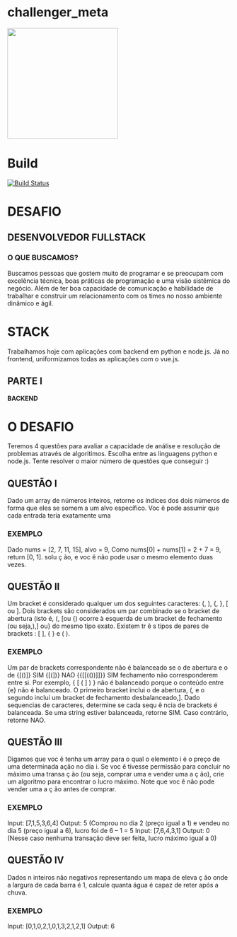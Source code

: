# challenger_meta

[<img src="https://www.meta.com.br/wp-content/uploads/2021/01/1.png" width="250"/>](meta.png)

# Build
[![Build Status](https://app.travis-ci.com/dieisonborges/challenger_meta.svg?branch=main)](https://app.travis-ci.com/dieisonborges/challenger_meta)

# DESAFIO
## DESENVOLVEDOR FULLSTACK

### O QUE BUSCAMOS?

Buscamos pessoas que gostem muito de programar e se preocupam com
excelência técnica, boas práticas de programação e uma visão sistêmica do
negócio. Além de ter boa capacidade de comunicação e habilidade de trabalhar e
construir um relacionamento com os times no nosso ambiente dinâmico e ágil.

# STACK

Trabalhamos hoje com aplicações com backend em python e node.js.
Já no frontend, uniformizamos todas as aplicações com o vue.js.

## PARTE I

**BACKEND**

# O DESAFIO

Teremos 4 questões para avaliar a capacidade de análise e
resolução de problemas através de algoritimos.
Escolha entre as linguagens python e node.js.
Tente resolver o maior número de questões que
conseguir :)

## QUESTÃO I

Dado um array de números inteiros, retorne os índices dos
dois números de forma que eles se somem a um alvo
específico.
Voc ê pode assumir que cada entrada teria exatamente uma

### EXEMPLO

Dado nums = [2, 7, 11, 15], alvo = 9,
Como nums[0] + nums[1] = 2 + 7 = 9,
return [0, 1].
solu ç ão, e voc ê não pode usar o mesmo elemento duas
vezes.

## QUESTÃO II

Um bracket é considerado qualquer um dos seguintes caracteres: (, ), {, }, [ ou ].
Dois brackets são considerados um par combinado se o bracket de abertura (isto
é, (, [ou {) ocorre à esquerda de um bracket de fechamento (ou seja,),] ou} do
mesmo tipo exato. Existem tr ê s tipos de pares de brackets : [ ], { } e ( ). 

### EXEMPLO

Um par de brackets correspondente não é balanceado se o de abertura e o de {[()]} SIM
{[(])} NAO
{{[[(())]]}} SIM
fechamento não corresponderem entre si. Por exemplo, { [ ( ] ) } não é balanceado
porque o conteúdo entre {e} não é balanceado. O primeiro bracket inclui o de
abertura, (, e o segundo inclui um bracket de fechamento desbalanceado,].
Dado sequencias de caracteres, determine se cada sequ ê ncia de brackets é
balanceada. Se uma string estiver balanceada, retorne SIM. Caso contrário, retorne
NAO.

## QUESTÃO III

Digamos que voc ê tenha um array para o qual o elemento i
é o preço de uma determinada ação no dia i.
Se voc ê tivesse permissão para concluir no máximo uma
transa ç ão (ou seja, comprar uma e vender uma a ç ão), crie
um algoritmo para encontrar o lucro máximo.
Note que voc ê não pode vender uma a ç ão antes de
comprar.

### EXEMPLO

Input: [7,1,5,3,6,4]
Output: 5 (Comprou no dia 2 (preço
igual a 1) e vendeu no dia 5 (preço
igual a 6), lucro foi de 6 – 1 = 5
Input: [7,6,4,3,1]
Output: 0 (Nesse caso nenhuma
transação deve ser feita, lucro máximo
igual a 0)

## QUESTÃO IV

Dados n inteiros não negativos representando um mapa de
eleva ç ão onde a largura de cada barra é 1, calcule quanta
água é capaz de reter após a chuva.

### EXEMPLO
Input: [0,1,0,2,1,0,1,3,2,1,2,1]
Output: 6